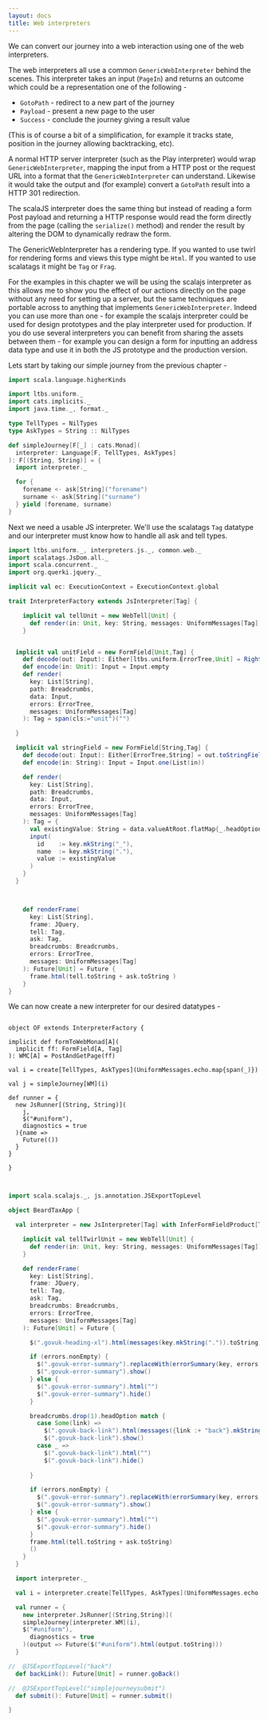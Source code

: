 ```yaml
---
layout: docs
title: Web interpreters 
---
```


We can convert our journey into a web interaction using one of the web
interpreters. 

The web interpreters all use a common `GenericWebInterpreter` behind
the scenes. This interpreter takes an input (`PageIn`) and
returns an outcome which could be a representation one of the following - 

- `GotoPath` - redirect to a new part of the journey
- `Payload` - present a new page to the user
- `Success` - conclude the journey giving a result value

(This is of course a bit of a simplification, for example it tracks
state, position in the journey allowing backtracking, etc). 

A normal HTTP server interpreter (such as the Play interpreter) would
wrap `GenericWebInterpreter`, mapping the input from a HTTP post or
the request URL into a format that the `GenericWebInterpreter` can
understand. Likewise it would take the output and (for example)
convert a `GotoPath` result into a HTTP 301 redirection. 

The scalaJS interpreter does the same thing but instead of reading a
form Post payload and returning a HTTP response would read the form
directly from the page (calling the `serialize()` method) and render
the result by altering the DOM to dynamically redraw the form.

The GenericWebInterpreter has a rendering type. If you wanted to use
twirl for rendering forms and views this type might be `Html`. If you
wanted to use scalatags it might be `Tag` or `Frag`. 

For the examples in this chapter we will be using the scalajs
interpreter as this allows me to show you the effect of our actions
directly on the page without any need for setting up a server, but
the same techniques are portable across to anything that implements
`GenericWebInterpreter`. Indeed you can use more than one - for
example the scalajs interpreter could be used for design prototypes
and the play interpreter used for production. If you do use several
interpreters you can benefit from sharing the assets between them -
for example you can design a form for inputting an address data type
and use it in both the JS prototype and the production version.

Lets start by taking our simple journey from the previous chapter - 
```scala mdoc:js:shared
import scala.language.higherKinds

import ltbs.uniform._
import cats.implicits._
import java.time._, format._

type TellTypes = NilTypes
type AskTypes = String :: NilTypes

def simpleJourney[F[_] : cats.Monad](
  interpreter: Language[F, TellTypes, AskTypes]
): F[(String, String)] = {
  import interpreter._

  for {
    forename <- ask[String]("forename")
    surname <- ask[String]("surname")	
  } yield (forename, surname)
}
```

Next we need a usable JS interpreter. We'll use the scalatags `Tag`
datatype and our interpreter must know how to handle all ask and tell
types.

```scala mdoc:js:shared
import ltbs.uniform._, interpreters.js._, common.web._
import scalatags.JsDom.all._
import scala.concurrent._
import org.querki.jquery._

implicit val ec: ExecutionContext = ExecutionContext.global

trait InterpreterFactory extends JsInterpreter[Tag] {

    implicit val tellUnit = new WebTell[Unit] {
      def render(in: Unit, key: String, messages: UniformMessages[Tag]): Tag = span("")
    }


  implicit val unitField = new FormField[Unit,Tag] {
    def decode(out: Input): Either[ltbs.uniform.ErrorTree,Unit] = Right(())
    def encode(in: Unit): Input = Input.empty
    def render(
      key: List[String],
      path: Breadcrumbs,
      data: Input,
      errors: ErrorTree,
      messages: UniformMessages[Tag]
    ): Tag = span(cls:="unit")("")

  }

  implicit val stringField = new FormField[String,Tag] {
    def decode(out: Input): Either[ErrorTree,String] = out.toStringField().toEither
    def encode(in: String): Input = Input.one(List(in))

    def render(
      key: List[String],
      path: Breadcrumbs,
      data: Input,
      errors: ErrorTree,
      messages: UniformMessages[Tag]
    ): Tag = {
      val existingValue: String = data.valueAtRoot.flatMap{_.headOption}.getOrElse("")
      input(
        id    := key.mkString("_"),
        name  := key.mkString("."),
        value := existingValue
      )
    }
  }



	def renderFrame(
      key: List[String],
      frame: JQuery,
      tell: Tag,
      ask: Tag,
      breadcrumbs: Breadcrumbs, 
      errors: ErrorTree,
      messages: UniformMessages[Tag]
    ): Future[Unit] = Future { 
	  frame.html(tell.toString + ask.toString ) 
	}
}
```

We can now create a new interpreter for our desired datatypes - 

```

object OF extends InterpreterFactory {

implicit def formToWebMonad[A](
  implicit ff: FormField[A, Tag]
): WMC[A] = PostAndGetPage(ff)

val i = create[TellTypes, AskTypes](UniformMessages.echo.map{span(_)})

val j = simpleJourney[WM](i)

def runner = {
  new JsRunner[(String, String)](
    j,
    $("#uniform"),
	diagnostics = true
  ){name => 
    Future(())
  }
}

}


```

```scala mdoc:js:shared

import scala.scalajs._, js.annotation.JSExportTopLevel

object BeardTaxApp {

  val interpreter = new JsInterpreter[Tag] with InferFormFieldProduct[Tag] with InferFormFieldCoProduct[Tag] with examples.Widgets {

    implicit val tellTwirlUnit = new WebTell[Unit] {
      def render(in: Unit, key: String, messages: UniformMessages[Tag]): Tag = span("")
    }

    def renderFrame(
      key: List[String],
      frame: JQuery,
      tell: Tag,
      ask: Tag,
      breadcrumbs: Breadcrumbs, 
      errors: ErrorTree,
      messages: UniformMessages[Tag]
    ): Future[Unit] = Future {

      $(".govuk-heading-xl").html(messages(key.mkString(".")).toString)

      if (errors.nonEmpty) {
        $(".govuk-error-summary").replaceWith(errorSummary(key, errors, messages).toString)
        $(".govuk-error-summary").show()
      } else {
        $(".govuk-error-summary").html("")        
        $(".govuk-error-summary").hide()
      }

      breadcrumbs.drop(1).headOption match {
        case Some(link) => 
          $(".govuk-back-link").html(messages({link :+ "back"}.mkString(".")).toString)
          $(".govuk-back-link").show()
        case _ =>
          $(".govuk-back-link").html("")
          $(".govuk-back-link").hide()
          
      }

      if (errors.nonEmpty) {
        $(".govuk-error-summary").replaceWith(errorSummary(key, errors, messages).toString)
        $(".govuk-error-summary").show()
      } else {
        $(".govuk-error-summary").html("")        
        $(".govuk-error-summary").hide()
      }
      frame.html(tell.toString + ask.toString)
      ()
    }
  }

  import interpreter._

  val i = interpreter.create[TellTypes, AskTypes](UniformMessages.echo.map{span(_)})

  val runner = {
    new interpreter.JsRunner[(String,String)](
    simpleJourney[interpreter.WM](i),
    $("#uniform"),
      diagnostics = true
    )(output => Future($("#uniform").html(output.toString)))
  }

//  @JSExportTopLevel("back")
  def backLink(): Future[Unit] = runner.goBack()

//  @JSExportTopLevel("simplejourneysubmit")
  def submit(): Future[Unit] = runner.submit()

}
```
